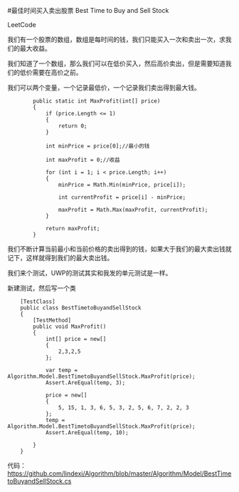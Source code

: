 #最佳时间买入卖出股票 Best Time to Buy and Sell Stock 

LeetCode

我们有一个股票的数组，数组是每时间的钱，我们只能买入一次和卖出一次，求我们的最大收益。

我们知道了一个数组，那么我们可以在低价买入，然后高价卖出，但是需要知道我们的低价需要在高价之前。

我们可以两个变量，一个记录最低价，一个记录我们卖出得到最大钱。

```
        public static int MaxProfit(int[] price)
        {
            if (price.Length <= 1)
            {
                return 0;
            }

            int minPrice = price[0];//最小的钱

            int maxProfit = 0;//收益

            for (int i = 1; i < price.Length; i++)
            {
                minPrice = Math.Min(minPrice, price[i]);

                int currentProfit = price[i] - minPrice;

                maxProfit = Math.Max(maxProfit, currentProfit);
            }

            return maxProfit;
        }
```

我们不断计算当前最小和当前价格的卖出得到的钱，如果大于我们的最大卖出钱就记下，这样就得到我们的最大卖出钱。

我们来个测试，UWP的测试其实和我发的单元测试是一样。

新建测试，然后写一个类

```
    [TestClass]
    public class BestTimetoBuyandSellStock
    {
        [TestMethod]
        public void MaxProfit()
        {
            int[] price = new[]
            {
                2,3,2,5
            };

            var temp = Algorithm.Model.BestTimetoBuyandSellStock.MaxProfit(price);
            Assert.AreEqual(temp, 3);

            price = new[]
            {
                5, 15, 1, 3, 6, 5, 3, 2, 5, 6, 7, 2, 2, 3
            };
            temp = Algorithm.Model.BestTimetoBuyandSellStock.MaxProfit(price);
            Assert.AreEqual(temp, 10);

        }
    }
```

代码：https://github.com/lindexi/Algorithm/blob/master/Algorithm/Model/BestTimetoBuyandSellStock.cs
